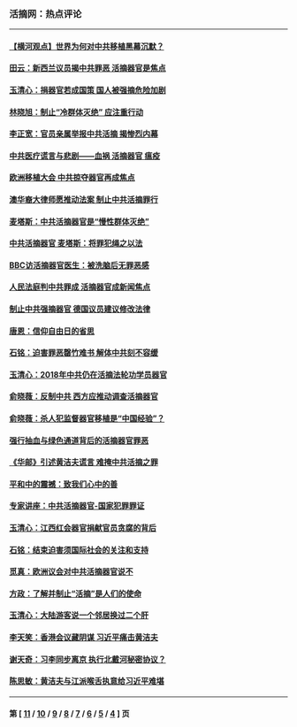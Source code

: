 ### 活摘网：热点评论
---
#### [【横河观点】世界为何对中共移植黑幕沉默？](../../pages/nf5879/n13244249.md?09290430) 
#### [田云：新西兰议员揭中共罪恶 活摘器官是焦点](../../pages/nf5879/n13070629.md?09290430) 
#### [玉清心：捐器官若成国策 国人被强摘危险加剧](../../pages/nf5879/n12802713.md?09290430) 
#### [林晓旭：制止“冷群体灭绝” 应注重行动](../../pages/nf5879/n12779736.md?09290430) 
#### [李正宽：官员亲属举报中共活摘 揭惨烈内幕](../../pages/nf5879/n12684490.md?09290430) 
#### [中共医疗谎言与悲剧——血祸 活摘器官 瘟疫](../../pages/nf5879/n12372103.md?09290430) 
#### [欧洲移植大会 中共掠夺器官再成焦点](../../pages/nf5879/n11538883.md?09290430) 
#### [澳华裔大律师愿推动法案 制止中共活摘罪行](../../pages/nf5879/n11377039.md?09290430) 
#### [麦塔斯：中共活摘器官是“慢性群体灭绝”](../../pages/nf5879/n11350529.md?09290430) 
#### [中共活摘器官 麦塔斯：将罪犯绳之以法](../../pages/nf5879/n11347973.md?09290430) 
#### [BBC访活摘器官医生：被洗脑后无罪恶感](../../pages/nf5879/n11335935.md?09290430) 
#### [人民法庭判中共罪成 活摘器官成新闻焦点](../../pages/nf5879/n11331578.md?09290430) 
#### [制止中共强摘器官 德国议员建议修改法律](../../pages/nf5879/n11249451.md?09290430) 
#### [唐恩：信仰自由日的省思](../../pages/nf5879/n11003525.md?09290430) 
#### [石铭：迫害罪恶罄竹难书  解体中共刻不容缓](../../pages/nf5879/n10942855.md?09290430) 
#### [玉清心：2018年中共仍在活摘法轮功学员器官](../../pages/nf5879/n10914646.md?09290430) 
#### [俞晓薇：反制中共 西方应推动调查活摘器官](../../pages/nf5879/n10794671.md?09290430) 
#### [俞晓薇：杀人犯监督器官移植是“中国经验”？](../../pages/nf5879/n10466427.md?09290430) 
#### [强行抽血与绿色通道背后的活摘器官罪恶](../../pages/nf5879/n10004708.md?09290430) 
#### [《华邮》引述黄洁夫谎言 难掩中共活摘之罪](../../pages/nf5879/n9642309.md?09290430) 
#### [平和中的震撼：致我们心中的善](../../pages/nf5879/n9021123.md?09290430) 
#### [专家讲座：中共活摘器官-国家犯罪罪证](../../pages/nf5879/n8828153.md?09290430) 
#### [玉清心：江西红会器官捐献官员贪腐的背后](../../pages/nf5879/n8522122.md?09290430) 
#### [石铭：结束迫害须国际社会的关注和支持](../../pages/nf5879/n8443497.md?09290430) 
#### [觅真：欧洲议会对中共活摘器官说不](../../pages/nf5879/n8337486.md?09290430) 
#### [方政：了解并制止“活摘”是人们的使命](../../pages/nf5879/n8329214.md?09290430) 
#### [玉清心：大陆游客说一个邻居换过二个肝](../../pages/nf5879/n8291404.md?09290430) 
#### [李天笑：香港会议藏阴谋 习近平痛击黄洁夫](../../pages/nf5879/n8241459.md?09290430) 
#### [谢天奇：习李同步离京 执行北戴河秘密协议？](../../pages/nf5879/n8230418.md?09290430) 
#### [陈思敏：黄洁夫与江派喉舌执意给习近平难堪](../../pages/nf5879/n8222166.md?09290430) 

---
#### 第 [ [11](./11.md?09290430) / [10](./10.md?09290430) / [9](./9.md?09290430) / [8](./8.md?09290430) / [7](./7.md?09290430) / [6](./6.md?09290430) / [5](./5.md?09290430) / [4](./4.md?09290430) ] 页
